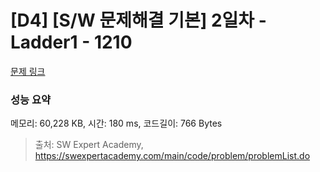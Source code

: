 # [D4] [S/W 문제해결 기본] 2일차 - Ladder1 - 1210 

[문제 링크](https://swexpertacademy.com/main/code/problem/problemDetail.do?contestProbId=AV14ABYKADACFAYh) 

### 성능 요약

메모리: 60,228 KB, 시간: 180 ms, 코드길이: 766 Bytes



> 출처: SW Expert Academy, https://swexpertacademy.com/main/code/problem/problemList.do